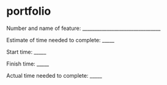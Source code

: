 # portfolio

Number and name of feature: ________________________________

Estimate of time needed to complete: _____

Start time: _____

Finish time: _____

Actual time needed to complete: _____
